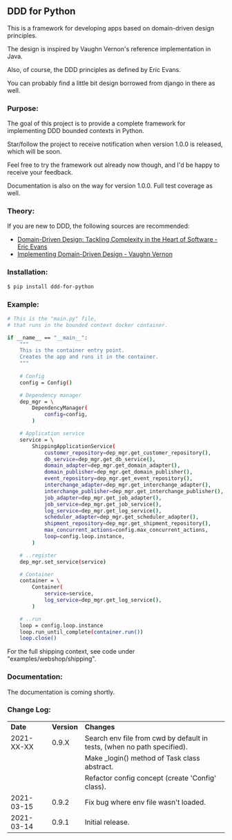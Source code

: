 ## DDD for Python  

This is a framework for developing apps based on domain-driven design principles.
 
The design is inspired by Vaughn Vernon's reference implementation in Java.

Also, of course, the DDD principles as defined by Eric Evans.

You can probably find a little bit design borrowed from django in there as well.

### Purpose:

The goal of this project is to provide a complete framework for implementing DDD bounded contexts in Python.

Star/follow the project to receive notification when version 1.0.0 is released, which will be soon.

Feel free to try the framework out already now though, and I'd be happy to receive your feedback.

Documentation is also on the way for version 1.0.0. Full test coverage as well.

### Theory: 
  
If you are new to DDD, the following sources are recommended:
  
- [Domain-Driven Design: Tackling Complexity in the Heart of Software - Eric Evans](https://www.amazon.com/Domain-Driven-Design-Tackling-Complexity-Software/dp/0321125215)  
- [Implementing Domain-Driven Design - Vaughn Vernon](https://www.amazon.com/Implementing-Domain-Driven-Design-Vaughn-Vernon/dp/0321834577)  
  
### Installation:
  
```bash
$ pip install ddd-for-python
```
  
### Example:

```bash
# This is the "main.py" file, 
# that runs in the bounded context docker container.

if __name__ == "__main__":
    """
    This is the container entry point.    
    Creates the app and runs it in the container.
    """
    
    # Config
    config = Config()

    # Dependency manager
    dep_mgr = \
        DependencyManager(
            config=config,
        )

    # Application service
    service = \
        ShippingApplicationService(
            customer_repository=dep_mgr.get_customer_repository(),
            db_service=dep_mgr.get_db_service(),
            domain_adapter=dep_mgr.get_domain_adapter(),
            domain_publisher=dep_mgr.get_domain_publisher(),
            event_repository=dep_mgr.get_event_repository(),
            interchange_adapter=dep_mgr.get_interchange_adapter(),
            interchange_publisher=dep_mgr.get_interchange_publisher(),
            job_adapter=dep_mgr.get_job_adapter(),
            job_service=dep_mgr.get_job_service(),
            log_service=dep_mgr.get_log_service(),
            scheduler_adapter=dep_mgr.get_scheduler_adapter(),
            shipment_repository=dep_mgr.get_shipment_repository(),
            max_concurrent_actions=config.max_concurrent_actions,
            loop=config.loop.instance,
        )

    # ..register
    dep_mgr.set_service(service)

    # Container
    container = \
        Container(
            service=service,
            log_service=dep_mgr.get_log_service(),
        )

    # ..run
    loop = config.loop.instance
    loop.run_until_complete(container.run())
    loop.close()
```

For the full shipping context, see code under "examples/webshop/shipping".
  
### Documentation:  
  
The documentation is coming shortly.
  
### Change Log:  

| | | |  
|-|-|-|  
| __Date__   | __Version__ | __Changes__                                                                |
| 2021-XX-XX | 0.9.X       | Search env file from cwd by default in tests, (when no path specified).    |
|            |             | Make _login() method of Task class abstract.                               |
|            |             | Refactor config concept (create 'Config' class).                           |
| 2021-03-15 | 0.9.2       | Fix bug where env file wasn't loaded.                                      |
| 2021-03-14 | 0.9.1       | Initial release.                                                           |
